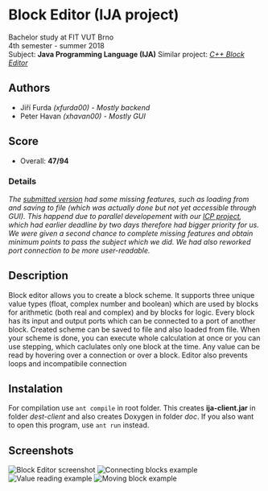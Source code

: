 # Block Editor (IJA project)
Bachelor study at FIT VUT Brno  
4th semester - summer 2018  
Subject: **Java Programming Language (IJA)**
Similar project: *[C++ Block Editor](https://github.com/Furdys/ICP-proj)*

## Authors
* Jiří Furda *(xfurda00) - Mostly backend*
* Peter Havan *(xhavan00) - Mostly GUI*

## Score
* Overall: **47/94**

### Details
*The [submitted version](https://github.com/Furdys/IJA-proj/tree/6ffc78c035daa53aae7650bfb90fe60652442570) had some missing features, such as loading from and saving to file (which was actually done but not yet accessible through GUI). This happend due to parallel developement with our [ICP project](https://github.com/Furdys/ICP-proj), which had earlier deadline by two days therefore had bigger priority for us.
We were given a second chance to complete missing features and obtain minimum points to pass the subject which we did. We had also reworked port connection to be more user-readable.*

## Description
Block editor allows you to create a block scheme. It supports three unique value types (float, complex number and boolean) which are used by blocks for arithmetic (both real and complex) and by blocks for logic.
Every block has its input and output ports which can be connected to a port of another block. Created scheme can be saved to file and also loaded from file. When your scheme is done, you can execute whole calculation at once or you can use stepping, which caclulates only one block at the time. Any value can be read by hovering over a connection or over a block. Editor also prevents loops and incompatibile connection

## Instalation
For compilation use `ant compile` in root folder.
This creates **ija-client.jar** in folder *dest-client* and also creates Doxygen in folder *doc*.
If you also want to open this program, use `ant run` instead.

## Screenshots
![Block Editor screenshot](https://imgur.com/rs4zuP9.gif)
![Connecting blocks example](https://imgur.com/vWQvCIm.gif)
![Value reading example](https://i.imgur.com/MXLbucW.gif)
![Moving block example](https://imgur.com/oYNECcU.gif)
